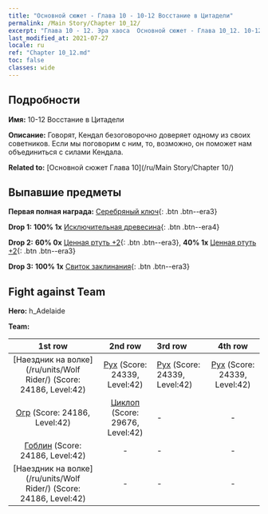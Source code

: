 ```yaml
---
title: "Основной сюжет - Глава 10 - 10-12 Восстание в Цитадели"
permalink: /Main Story/Chapter 10_12/
excerpt: "Глава 10 - 12. Эра хаоса  Основной сюжет - Глава 10_12. 10-12 Восстание в Цитадели"
last_modified_at: 2021-07-27
locale: ru
ref: "Chapter 10_12.md"
toc: false
classes: wide
---
```


## Подробности

 **Имя:** 10-12 Восстание в Цитадели

 **Описание:** Говорят, Кендал безоговорочно доверяет одному из своих советников. Если мы поговорим с ним, то, возможно, он поможет нам объединиться с силами Кендала.

 **Related to:** [Основной сюжет Глава 10](/ru/Main Story/Chapter 10/)

## Выпавшие предметы

 **Первая полная награда:** [Серебряный ключ](/ItemsRU/con_693/){: .btn .btn--era3}

 **Drop 1:** **100% 1x** [Исключительная древесина](/ItemsRU/mat_34/){: .btn .btn--era4}

 **Drop 2:** **60% 0x** [Ценная ртуть +2](/ItemsRU/mat_28/){: .btn .btn--era3}, **40% 1x** [Ценная ртуть +2](/ItemsRU/mat_28/){: .btn .btn--era3}

 **Drop 3:** **100% 1x** [Свиток заклинания](/ItemsRU/con_694/){: .btn .btn--era3}


## Fight against Team
 **Hero:** h_Adelaide

 **Team:**


  | 1st row | 2nd row | 3rd row | 4th row |
  |:----:|:----:|:----|:----:|
  | [Наездник на волке](/ru/units/Wolf Rider/) (Score: 24186, Level:42)  | [Рух](/ru/units/Roc/) (Score: 24339, Level:42)  | [Рух](/ru/units/Roc/) (Score: 24339, Level:42)  | [Рух](/ru/units/Roc/) (Score: 24339, Level:42)  |
  | [Огр](/ru/units/Ogre/) (Score: 24186, Level:42)  | [Циклоп](/ru/units/Cyclops/) (Score: 29676, Level:42)  | - | - |
  | [Гоблин](/ru/units/Goblin/) (Score: 24186, Level:42)  | - | - | - |
  | [Наездник на волке](/ru/units/Wolf Rider/) (Score: 24186, Level:42)  | - | - | - |


